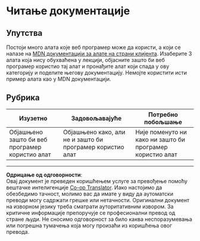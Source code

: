 <!--
CO_OP_TRANSLATOR_METADATA:
{
  "original_hash": "1ce4deaec80130d3a0a3c906568459fc",
  "translation_date": "2025-08-28T10:30:11+00:00",
  "source_file": "1-getting-started-lessons/1-intro-to-programming-languages/assignment.md",
  "language_code": "sr"
}
-->
# Читање документације

## Упутства

Постоји много алата које веб програмер може да користи, а који се налазе на [MDN документацији за алате на страни клијента](https://developer.mozilla.org/docs/Learn/Tools_and_testing/Understanding_client-side_tools/Overview). Изаберите 3 алата која нису обухваћена у лекцији, објасните зашто би веб програмер користио тај алат и пронађите алат који спада у ову категорију и поделите његову документацију. Немојте користити исти пример алата као у MDN документацији.

## Рубрика

Изузетно | Задовољавајуће | Потребно побољшање
--- | --- | --- |
|Објашњено зашто би веб програмер користио алат| Објашњено како, али не и зашто би програмер користио алат| Није поменуто ни како ни зашто би програмер користио алат |

---

**Одрицање од одговорности**:  
Овај документ је преведен коришћењем услуге за превођење помоћу вештачке интелигенције [Co-op Translator](https://github.com/Azure/co-op-translator). Иако настојимо да обезбедимо тачност, молимо вас да имате у виду да аутоматски преводи могу садржати грешке или нетачности. Оригинални документ на изворном језику треба сматрати ауторитативним извором. За критичне информације препоручује се професионални превод од стране људи. Не сносимо одговорност за било каква неспоразумевања или погрешна тумачења која могу произаћи из коришћења овог превода.